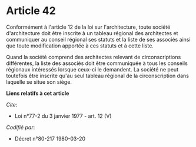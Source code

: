 # Article 42

Conformément à l'article 12 de la loi sur l'architecture, toute société d'architecture doit être inscrite à un tableau
régional des architectes et communiquer au conseil régional ses statuts et la liste de ses associés ainsi que toute
modification apportée à ces statuts et à cette liste. 

Quand la société comprend des architectes relevant de circonscriptions différentes, la liste des associés doit être
communiquée à tous les conseils régionaux intéressés lorsque ceux-ci le demandent. La société ne peut toutefois être inscrite
qu'au seul tableau régional de la circonscription dans laquelle se situe son siège.

**Liens relatifs à cet article**

_Cite_:

  - Loi n°77-2 du 3 janvier 1977 - art. 12 (V)

_Codifié par_:

  - Décret n°80-217 1980-03-20
